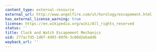 ```yaml
---
content_type: external-resource
external_url: http://www.angelfire.com/ut/horology/escapement.html
has_external_license_warning: true
license: https://en.wikipedia.org/wiki/All_rights_reserved
status: ''
title: Clock and Watch Escapement Mechanics
uid: 277ac7d5-1d6f-4d93-89f6-3c80d2ebadd6
wayback_url: ''
---
```

